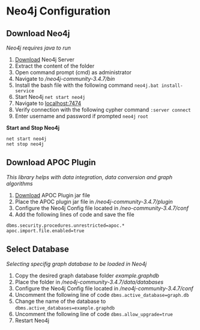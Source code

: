 # Neo4j Configuration

## Download Neo4j

_Neo4j requires java to run_
1. [Download](https://neo4j.com/download-center/#releases) Neo4j Server
2. Extract the content of the folder 
3. Open command prompt (cmd) as administrator 
4. Navigate to _/neo4j-community-3.4.7/bin_
5. Install the bash file with the following command `neo4j.bat install-service`
6. Start Neo4j `net start neo4j`
7. Navigate to [localhost:7474](http://localhost:7474)
8. Verify connection with the following cypher command `:server connect`
9. Enter username and password if prompted `neo4j` `root`

__Start and Stop Neo4j__
```
net start neo4j
net stop neo4j
```


## Download APOC Plugin
_This library helps with data integration, data conversion and graph algorithms_
1. [Download](https://github.com/neo4j-contrib/neo4j-apoc-procedures/releases) APOC Plugin jar file 
2. Place the APOC plugin jar file in _/neo4j-community-3.4.7/plugin_
3. Configure the Neo4j Config file located in _/neo-community-3.4.7/conf_
4. Add the following lines of code and save the file
```
dbms.security.procedures.unrestricted=apoc.*
apoc.import.file.enabled=true
```


## Select Database
_Selecting specifig graph database to be loaded in Neo4j_
1. Copy the desired graph database folder _example.graphdb_
2. Place the folder in _/neo4j-community-3.4.7/data/databases_
3. Configure the Neo4j Config file located in _/neo4j-community-3.4.7/conf_
4. Uncomment the following line of code `dbms.active_database=graph.db`
5. Change the name of the database to `dbms.active_databases=example.graphdb`
6. Uncomment the following line of code `dbms.allow_upgrade=true`
7. Restart Neo4j 





